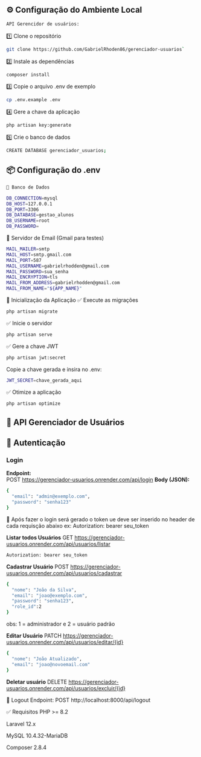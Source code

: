 ## ⚙️ Configuração do Ambiente Local

```bash
API Gerencidor de usuários:
```

1️⃣ Clone o repositório
```bash
git clone https://github.com/GabrielRhoden86/gerenciador-usuarios`
```

2️⃣ Instale as dependências
```bash
composer install
```

3️⃣ Copie o arquivo .env de exemplo
```bash
cp .env.example .env
```

4️⃣ Gere a chave da aplicação
```bash
php artisan key:generate
```

5️⃣ Crie o banco de dados
```bash
CREATE DATABASE gerenciador_usuarios;
```

## 📦 Configuração do .env

```bash
🔧 Banco de Dados

DB_CONNECTION=mysql
DB_HOST=127.0.0.1
DB_PORT=3306
DB_DATABASE=gestao_alunos
DB_USERNAME=root
DB_PASSWORD=
```

📧 Servidor de Email (Gmail para testes)
```bash
MAIL_MAILER=smtp
MAIL_HOST=smtp.gmail.com
MAIL_PORT=587
MAIL_USERNAME=gabrielrhodden@gmail.com
MAIL_PASSWORD=sua_senha
MAIL_ENCRYPTION=tls
MAIL_FROM_ADDRESS=gabrielrhodden@gmail.com
MAIL_FROM_NAME="${APP_NAME}"
```
🚀 Inicialização da Aplicação
✅ Execute as migrações
```bash
php artisan migrate
```

✅ Inicie o servidor
```bash
php artisan serve
```

✅ Gere a chave JWT
```bash
php artisan jwt:secret
```

Copie a chave gerada e insira no .env:
```bash
JWT_SECRET=chave_gerada_aqui
```

✅ Otimize a aplicação
```bash
php artisan optimize
```
## 📌 API Gerenciador de Usuários

## 🔑 Autenticação

### Login
**Endpoint:**  
POST   https://gerenciador-usuarios.onrender.com/api/login
**Body (JSON):**
```bash
{
  "email": "admin@exemplo.com",
  "password": "senha123"
}
```

📌 Após fazer o login será gerado o token ue deve ser inserido no header de cada requisção abaixo
ex: Autorization: bearer seu_token

**Listar todos Usuários**
GET https://gerenciador-usuarios.onrender.com/api/usuarios/listar
```bash
Autorization: bearer seu_token
```

**Cadastrar Usuário**
POST https://gerenciador-usuarios.onrender.com/api/usuarios/cadastrar
```bash
{
  "nome": "João da Silva",
  "email": "joao@exemplo.com",
  "password": "senha123",
  "role_id":2
}
```
obs: 1 = administrador e 2 = usuário padrão 

**Editar Usuário**
PATCH https://gerenciador-usuarios.onrender.com/api/usuarios/editar/{id}
```bash
{
  "nome": "João Atualizado",
  "email": "joao@novoemail.com"
}
```
**Deletar usuário**
DELETE https://gerenciador-usuarios.onrender.com/api/usuarios/excluir/{id}

🚪 Logout
Endpoint:
POST http://localhost:8000/api/logout

✅ Requisitos
PHP >= 8.2

Laravel 12.x

MySQL 10.4.32-MariaDB

Composer 2.8.4
